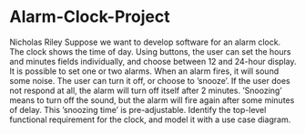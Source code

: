 # Alarm-Clock-Project
Nicholas Riley
Suppose we want to develop software for an alarm clock.
The clock shows the time of day. Using buttons, the user can set the hours and minutes fields individually, and choose between 12 and 24-hour display.
It is possible to set one or two alarms. When an alarm fires, it will sound some noise. The user can turn it off, or choose to ’snooze’. If the user does not respond at all, the alarm will turn off itself after 2 minutes. ’Snoozing’ means to turn off the sound, but the alarm will fire again after some minutes of delay. This ’snoozing time’ is pre-adjustable.
Identify the top-level functional requirement for the clock, and model it with a use case diagram. 
